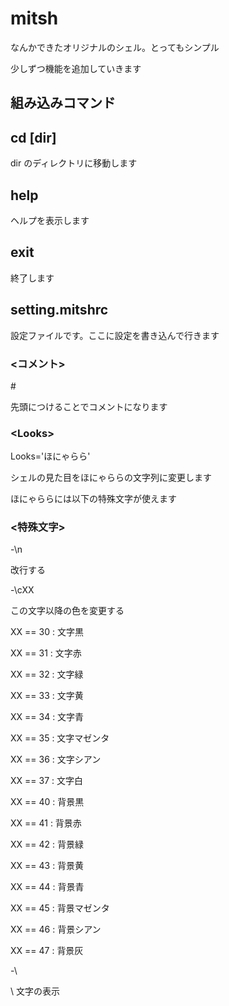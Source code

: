 # **mitsh**

なんかできたオリジナルのシェル。とってもシンプル

少しずつ機能を追加していきます

## **組み込みコマンド**

## cd [dir]

dir のディレクトリに移動します

## help

ヘルプを表示します

## exit

終了します

## **setting.mitshrc**

設定ファイルです。ここに設定を書き込んで行きます

### **\<コメント\>**

\#

先頭につけることでコメントになります

### **\<Looks\>**

Looks='ほにゃらら'

シェルの見た目をほにゃららの文字列に変更します

ほにゃららには以下の特殊文字が使えます

### **\<特殊文字\>**

-\n

改行する

-\cXX

この文字以降の色を変更する

XX == 30 : 文字黒

XX == 31 : 文字赤

XX == 32 : 文字緑

XX == 33 : 文字黄

XX == 34 : 文字青

XX == 35 : 文字マゼンタ

XX == 36 : 文字シアン

XX == 37 : 文字白

XX == 40 : 背景黒

XX == 41 : 背景赤

XX == 42 : 背景緑

XX == 43 : 背景黄

XX == 44 : 背景青

XX == 45 : 背景マゼンタ

XX == 46 : 背景シアン

XX == 47 : 背景灰

-\\

\ 文字の表示

